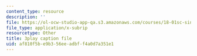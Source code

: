 ```yaml
---
content_type: resource
description: ''
file: https://ol-ocw-studio-app-qa.s3.amazonaws.com/courses/18-01sc-single-variable-calculus-fall-2010/af810f5be9b356eeadbff4a0d7a351e1_aWV4khIBvCM.vtt
file_type: application/x-subrip
resourcetype: Other
title: 3play caption file
uid: af810f5b-e9b3-56ee-adbf-f4a0d7a351e1
---
```

